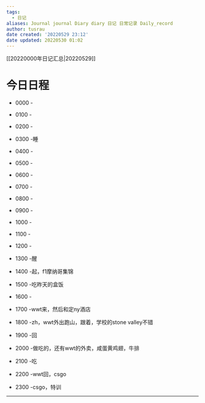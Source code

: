 ```yaml
---
tags:
  - 日记
aliases: Journal journal Diary diary 日记 日常记录 Daily_record
author: tusrau
date created: '20220529 23:12'
date updated: 20220530 01:02
---
```


[[20220000年日记汇总|20220529]]

# 今日日程

- 0000 -
- 0100 -
- 0200 -
- 0300 -睡
- 0400 -
- 0500 -
- 0600 -
- 0700 -
- 0800 -

- 0900 -
- 1000 -
- 1100 -
- 1200 -
- 1300 -醒
- 1400 -起，f1摩纳哥集锦
- 1500 -吃昨天的盒饭
- 1600 -
- 1700 -wwt来，然后和定ny酒店
- 1800 -zh，wwt外出跑山，跟着，学校的stone valley不错

- 1900 -回
- 2000 -做吃的，还有wwt的外卖，咸蛋黄鸡翅，牛排
- 2100 -吃
- 2200 -wwt回，csgo
- 2300 -csgo，特训

---
